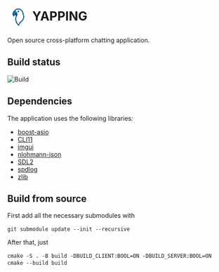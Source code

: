 # <img src="docs/images/logo.png" alt="logo" width="50" style="vertical-align: middle;"/> YAPPING

Open source cross-platform chatting application. 

## Build status

![Build](https://github.com/Sanmopre/yapping/actions/workflows/build.yml/badge.svg)

## Dependencies

The application uses the following libraries:
- [boost-asio](https://www.boost.org/doc/libs/1_89_0/doc/html/boost_asio.html)
- [CLI11](https://github.com/CLIUtils/CLI11)
- [imgui](https://github.com/ocornut/imgui)
- [nlohmann-json](https://github.com/nlohmann/json)
- [SDL2](https://www.libsdl.org/)
- [spdlog](https://github.com/gabime/spdlog)
- [zlib](https://github.com/madler/zlib)

## Build from source
First add all the necessary submodules with
```
git submodule update --init --recursive
```

After that, just
```
cmake -S . -B build -DBUILD_CLIENT:BOOL=ON -DBUILD_SERVER:BOOL=ON
cmake --build build
```